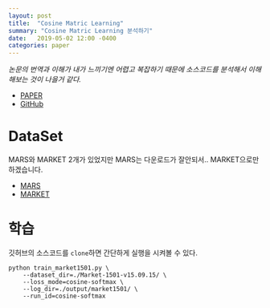 ```yaml
---
layout: post
title:  "Cosine Matric Learning"
summary: "Cosine Matric Learning 분석하기"
date:   2019-05-02 12:00 -0400
categories: paper
---
```


*논문의 번역과 이해가 내가 느끼기엔 어렵고 복잡하기 때문에 소스코드를 분석해서 이해해보는 것이 나을거 같다.*

- [PAPER](https://arxiv.org/abs/1812.00442)
- [GitHub](https://github.com/nwojke/cosine_metric_learning)

# DataSet
MARS와 MARKET 2개가 있었지만 MARS는 다운로드가 잘안되서.. MARKET으로만 하겠습니다.

- [MARS](http://www.liangzheng.com.cn/Project/project_mars.html)
- [MARKET](https://jingdongwang2017.github.io/Projects/ReID/Datasets/Market-1501.html)

# 학습
깃허브의 소스코드를 `clone`하면 간단하게 실행을 시켜볼 수 있다.

```
python train_market1501.py \
    --dataset_dir=./Market-1501-v15.09.15/ \
    --loss_mode=cosine-softmax \
    --log_dir=./output/market1501/ \
    --run_id=cosine-softmax
```
